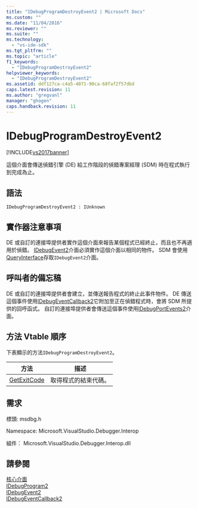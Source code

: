 ```yaml
---
title: "IDebugProgramDestroyEvent2 | Microsoft Docs"
ms.custom: ""
ms.date: "11/04/2016"
ms.reviewer: ""
ms.suite: ""
ms.technology: 
  - "vs-ide-sdk"
ms.tgt_pltfrm: ""
ms.topic: "article"
f1_keywords: 
  - "IDebugProgramDestroyEvent2"
helpviewer_keywords: 
  - "IDebugProgramDestroyEvent2"
ms.assetid: ddf127ca-c4a5-4071-90ca-68faf2f57dbd
caps.latest.revision: 11
ms.author: "gregvanl"
manager: "ghogen"
caps.handback.revision: 11
---
```

# IDebugProgramDestroyEvent2
[!INCLUDE[vs2017banner](../../../code-quality/includes/vs2017banner.md)]

這個介面會傳送偵錯引擎 \(DE\) 給工作階段的偵錯專案經理 \(SDM\) 時在程式執行到完成為止。  
  
## 語法  
  
```  
IDebugProgramDestroyEvent2 : IUnknown  
```  
  
## 實作器注意事項  
 DE 或自訂的連接埠提供者實作這個介面來報告某個程式已經終止，而且也不再適用於偵錯。  [IDebugEvent2](../../../extensibility/debugger/reference/idebugevent2.md)介面必須實作這個介面以相同的物件。  SDM 會使用[QueryInterface](/visual-cpp/atl/queryinterface)存取`IDebugEvent2`介面。  
  
## 呼叫者的備忘稿  
 DE 或自訂的連接埠提供者會建立，並傳送報告程式的終止此事件物件。  DE 傳送這個事件使用[IDebugEventCallback2](../../../extensibility/debugger/reference/idebugeventcallback2.md)它附加至正在偵錯程式時，會將 SDM 所提供的回呼函式。  自訂的連接埠提供者會傳送這個事件使用[IDebugPortEvents2](../../../extensibility/debugger/reference/idebugportevents2.md)介面。  
  
## 方法 Vtable 順序  
 下表顯示的方法`IDebugProgramDestroyEvent2`。  
  
|方法|描述|  
|--------|--------|  
|[GetExitCode](../Topic/IDebugProgramDestroyEvent2::GetExitCode.md)|取得程式的結束代碼。|  
  
## 需求  
 標頭: msdbg.h  
  
 Namespace: Microsoft.VisualStudio.Debugger.Interop  
  
 組件： Microsoft.VisualStudio.Debugger.Interop.dll  
  
## 請參閱  
 [核心介面](../../../extensibility/debugger/reference/core-interfaces.md)   
 [IDebugProgram2](../../../extensibility/debugger/reference/idebugprogram2.md)   
 [IDebugEvent2](../../../extensibility/debugger/reference/idebugevent2.md)   
 [IDebugEventCallback2](../../../extensibility/debugger/reference/idebugeventcallback2.md)